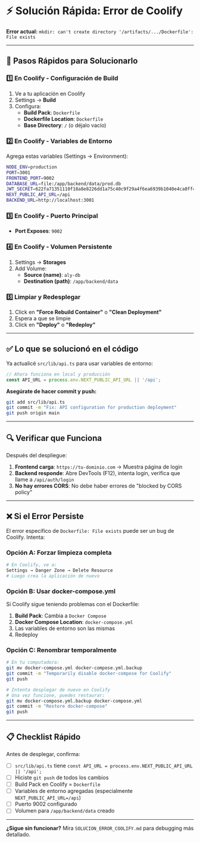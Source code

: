 # ⚡ Solución Rápida: Error de Coolify

**Error actual:** `mkdir: can't create directory '/artifacts/.../Dockerfile': File exists`

---

## 🚀 Pasos Rápidos para Solucionarlo

### 1️⃣ En Coolify - Configuración de Build

1. Ve a tu aplicación en Coolify
2. Settings → **Build**
3. Configura:
   - **Build Pack**: `Dockerfile`
   - **Dockerfile Location**: `Dockerfile`
   - **Base Directory**: `/` (o déjalo vacío)

### 2️⃣ En Coolify - Variables de Entorno

Agrega estas variables (Settings → Environment):

```bash
NODE_ENV=production
PORT=3001
FRONTEND_PORT=9002
DATABASE_URL=file:/app/backend/data/prod.db
JWT_SECRET=622fa71351110f18a8e8226dd1a75c40c9f29a4f6ea6939b1040e4ca0ff4305c
NEXT_PUBLIC_API_URL=/api
BACKEND_URL=http://localhost:3001
```

### 3️⃣ En Coolify - Puerto Principal

- **Port Exposes**: `9002`

### 4️⃣ En Coolify - Volumen Persistente

1. Settings → **Storages**
2. Add Volume:
   - **Source (name)**: `aly-db`
   - **Destination (path)**: `/app/backend/data`

### 5️⃣ Limpiar y Redesplegar

1. Click en **"Force Rebuild Container"** o **"Clean Deployment"**
2. Espera a que se limpie
3. Click en **"Deploy"** o **"Redeploy"**

---

## ✅ Lo que se solucionó en el código

Ya actualicé `src/lib/api.ts` para usar variables de entorno:

```typescript
// Ahora funciona en local y producción
const API_URL = process.env.NEXT_PUBLIC_API_URL || '/api';
```

**Asegúrate de hacer commit y push:**

```bash
git add src/lib/api.ts
git commit -m "Fix: API configuration for production deployment"
git push origin main
```

---

## 🔍 Verificar que Funciona

Después del despliegue:

1. **Frontend carga**: `https://tu-dominio.com` → Muestra página de login
2. **Backend responde**: Abre DevTools (F12), intenta login, verifica que llame a `/api/auth/login`
3. **No hay errores CORS**: No debe haber errores de "blocked by CORS policy"

---

## ❌ Si el Error Persiste

El error específico de `Dockerfile: File exists` puede ser un bug de Coolify. Intenta:

### Opción A: Forzar limpieza completa

```bash
# En Coolify, ve a:
Settings → Danger Zone → Delete Resource
# Luego crea la aplicación de nuevo
```

### Opción B: Usar docker-compose.yml

Si Coolify sigue teniendo problemas con el Dockerfile:

1. **Build Pack**: Cambia a `Docker Compose`
2. **Docker Compose Location**: `docker-compose.yml`
3. Las variables de entorno son las mismas
4. Redeploy

### Opción C: Renombrar temporalmente

```bash
# En tu computadora:
git mv docker-compose.yml docker-compose.yml.backup
git commit -m "Temporarily disable docker-compose for Coolify"
git push

# Intenta desplegar de nuevo en Coolify
# Una vez funcione, puedes restaurar:
git mv docker-compose.yml.backup docker-compose.yml
git commit -m "Restore docker-compose"
git push
```

---

## 📋 Checklist Rápido

Antes de desplegar, confirma:

- [ ] `src/lib/api.ts` tiene `const API_URL = process.env.NEXT_PUBLIC_API_URL || '/api';`
- [ ] Hiciste `git push` de todos los cambios
- [ ] Build Pack en Coolify = `Dockerfile`
- [ ] Variables de entorno agregadas (especialmente `NEXT_PUBLIC_API_URL=/api`)
- [ ] Puerto 9002 configurado
- [ ] Volumen para `/app/backend/data` creado

---

**¿Sigue sin funcionar?** Mira `SOLUCION_ERROR_COOLIFY.md` para debugging más detallado.
